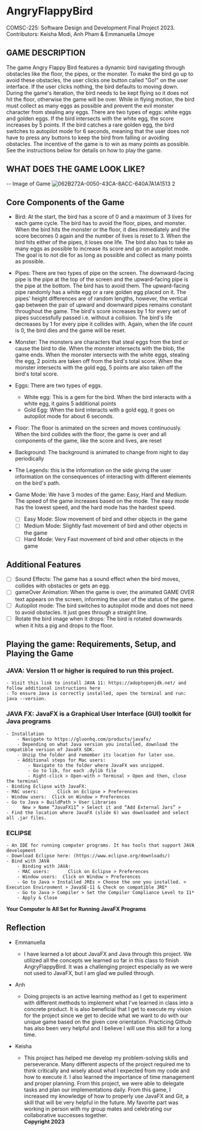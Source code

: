 # AngryFlappyBird
COMSC-225: Software Design and Development Final Project 2023.  
Contributors: Keisha Modi, Anh Pham & Emmanuella Umoye  

## GAME DESCRIPTION
The game Angry Flappy Bird features a dynamic bird navigating through obstacles like the floor, the pipes, or the monster. To make the bird go up to avoid these obstacles, the user clicks one button called "Go!" on the user interface. If the user clicks nothing, the bird defaults to moving down. During the game's iteration, the bird needs to be kept flying so it does not hit the floor, otherwise the game will be over. While in flying motion, the bird must collect as many eggs as possible and prevent the evil monster character from stealing any eggs. There are two types of eggs: white eggs and golden eggs. If the bird intersects with the white egg, the score increases by 5 points. If the bird catches a rare golden egg, the bird switches to autopilot mode for 6 seconds, meaning that the user does not have to press any buttons to keep the bird from falling or avoiding obstacles. The incentive of the game is to win as many points as possible. See the instructions below for details on how to play the game.

## WHAT DOES THE GAME LOOK LIKE?
-- Image of Game
![062B272A-0050-43CA-8ACC-640A7A1A1513 2](https://github.com/MHC-FA23-CS225/angryflappybird-kea/assets/144300541/648eb358-95dd-4afd-b3af-3a923d283791)


## Core Components of the Game
- Bird: At the start, the bird has a score of 0 and a maximum of 3 lives for each game cycle. The bird has to avoid the floor, pipes, and monster. When the bird hits the monster or the floor, it dies immediately and the score becomes 0 again and the number of lives is reset to 3. When the bird hits either of the pipes, it loses one life. The bird also has to take as many eggs as possible to increase its score and go on autopilot mode. The goal is to not die for as long as possible and collect as many points as possible.
    
- Pipes: There are two types of pipe on the screen. The downward-facing pipe is the pipe at the top of the screen and the upward-facing pipe is the pipe at the bottom. The bird has to avoid them. The upward-facing pipe randomly has a white egg or a rare golden egg placed on it. The pipes' height differences are of random lengths, however, the vertical gap between the pair of upward and downward pipes remains constant throughout the game. The bird's score increases by 1 for every set of pipes successfully passed i.e. without a collision. The bird's life decreases by 1 for every pipe it collides with. Again, when the life count is 0, the bird dies and the game will be reset.
   
- Monster: The monsters are characters that steal eggs from the bird or cause the bird to die. When the monster intersects with the blob, the game ends. When the monster intersects with the white eggs, stealing the egg, 2 points are taken off from the bird's total score. When the monster intersects with the gold egg, 5 points are also taken off the bird's total score.
  
- Eggs: There are two types of eggs.
  - White egg: This is a gem for the bird. When the bird interacts with a white egg, it gains 5 additional points
  - Gold Egg: When the bird interacts with a gold egg, it goes on autopilot mode for about 6 seconds.
   
- Floor: The floor is animated on the screen and moves continuously. When the bird collides with the floor, the game is over and all components of the game, like the score and lives, are reset
  
- Background: The background is animated to change from night to day periodically
  
- The Legends: this is the information on the side giving the user information on the consequences of interacting with different elements on the bird's path.

- Game Mode: We have 3 modes of the game: Easy, Hard and Medium. The speed of the game increases based on the mode. The easy mode has the lowest speed, and the hard mode has the hardest speed.
  - [ ] Easy Mode: Slow movement of bird and other objects in the game  
  - [ ] Medium Mode: Slightly fast movement of bird and other objects in the game  
  - [ ] Hard Mode: Very Fast movement of bird and other objects in the game  

## Additional Features
  - [ ] Sound Effects: The game has a sound effect when the bird moves, collides with obstacles or gets an egg.  
  - [ ] gameOver Animation: When the game is over, the animated GAME OVER text appears on the screen, informing the user of the status of the game.
  - [ ] Autopilot mode: The bird switches to autopilot mode and does not need to avoid obstacles. It just goes through a straight line.
  - [ ] Rotate the bird image when it drops: The bird is rotated downwards when it hits a pig and drops to the floor.  

## Playing the game: Requirements, Setup, and Playing the Game
  ### JAVA: Version 11 or higher is required to run this project.
    - Visit this link to install JAVA 11: https://adoptopenjdk.net/ and follow additional instructions here
    - To ensure Java is correctly installed, open the terminal and run: java --version.

  ### JAVA FX: **JavaFX is a Graphical User Interface (GUI) toolkit for Java programs**
    - Installation
        - Navigate to https://gluonhq.com/products/javafx/
        - Depending on what Java version you installed, download the compatible version of JavaFX SDK. 
        - Unzip the folder and remember its location for later use.
        - Additional steps for Mac users:
            - Navigate to the folder where JavaFX was unzipped. 
            - Go to lib, for each .dylib file 
            - Right-click > Open-with > Terminal > Open and then, close the terminal
    - Binding Eclipse with JavaFX:
    - MAC users:       Click on Eclipse > Preferences
    - Window users:  Click on Window > Preferences
    - Go to Java > BuildPath > User Libraries
          New > Name “JavaFX11” > Select it and “Add External Jars” > 
    - Find the location where JavaFX (slide 6) was downloaded and select all .jar files.

  ### ECLIPSE
    - An IDE for running computer programs. It has tools that support JAVA development
    - Download Eclipse here: (https://www.eclipse.org/downloads/)
    - Bind with JAVA
        - Binding with JAVA:
        - MAC users:       Click on Eclipse > Preferences
        - Window users:  Click on Window > Preferences
        - Go to Java > Installed JREs > Choose the one you installed. > Execution Environment > JavaSE-11 & Check on compatible JRE*
        - Go to Java > Compiler > Set the Compiler Compliance Level to 11*
        - Apply & Close
**Your Computer Is All Set for Running JavaFX Programs**
## Reflection
- Emmanuella
  - I have learned a lot about JavaFX and Java through this project. We utilized all the concepts we learned so far in this class to finish AngryFlappyBird. It was a challenging project especially as we were not used to JavaFX, but I am glad we pulled through.
    
- Anh
  - Doing projects is an active learning method as I get to experiment with different methods to implement what I've learned in class into a concrete product. It is also beneficial that I get to execute my vision for the project since we get to decide what we want to do with our unique game based on the given core orientation. Practicing Github has also been very helpful and I believe I will use this skill for a long time.
 
- Keisha
   - This project has helped me develop my problem-solving skills and perseverance. Many different aspects of the project required me to think critically and
     wisely about what I expected from my code and how to execute it. I also learned the importance of time management and proper planning. From this project, we were able
     to delegate tasks and plan our implementations daily. From this game, I increased my knowledge of how to properly use JavaFX and Git, a skill that will be very helpful in the future. My favorite part was working in person with my group mates and celebrating our collaborative successes together.  
**Copyright 2023**
